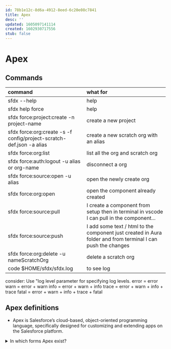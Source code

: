 ```yaml
---
id: 78b1e12c-8d6a-4912-8eed-6c20e08c7841
title: Apex
desc: ''
updated: 1605097141114
created: 1602930717556
stub: false
---
```

# Apex

## Commands

| command | what for |
|:--|:--|
| sfdx --help | help 
| sfdx help force | help
| sfdx force:project:create -n project-name | create a new project
| sfdx force:org:create -s -f config/project-scratch-def.json -a alias | create a new scratch org with an alias
| sfdx force:org:list | list all the org and scratch org
| sfdx force:auth:logout -u alias or org-name | disconnect a org
| sfdx force:source:open -u alias | open the newly create org
| sfdx force:org:open | open the component already created
| sfdx force:source:pull | I create a component from setup then in terminal in vscode I can pull in the component...
| sfdx force:source:push | I add some text / html to the component just created in Aura folder and from terminal I can push the changes
| sfdx force:org:delete -u nameScratchOrg | delete a scratch org
| code $HOME/sfdx/sfdx.log | to see log |


consider:
Use "log level parameter for specifying log levels. error = error 
warn = error + warn 
info = error + warn + info 
trace = error + warn + info + trace 
fatal = error + warn + info + trace + fatal

## Apex definitions
- Apex is Salesforce’s cloud-based, object-oriented programming language, specifically designed for customizing and extending apps on the Salesforce platform.

<details><summary>
In which forms Apex exist?
</summary>

Apex can be written in 2 forms: as a #class or a [[ trigger|computer-science.lang.apex.trigger]] (execution is triggered during processing DML statements);
</details>
